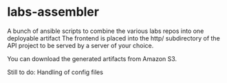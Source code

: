# labs-assembler

A bunch of ansible scripts to combine the various labs repos into one deployable artifact
The frontend is placed into the http/ subdirectory of the API project to be served by a server of your choice.

You can download the generated artifacts from Amazon S3.

Still to do: Handling of config files
